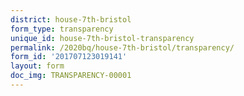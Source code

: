 ```yaml
---
district: house-7th-bristol
form_type: transparency
unique_id: house-7th-bristol-transparency
permalink: /2020bq/house-7th-bristol/transparency/
form_id: '201707123019141'
layout: form
doc_img: TRANSPARENCY-00001
---
```

